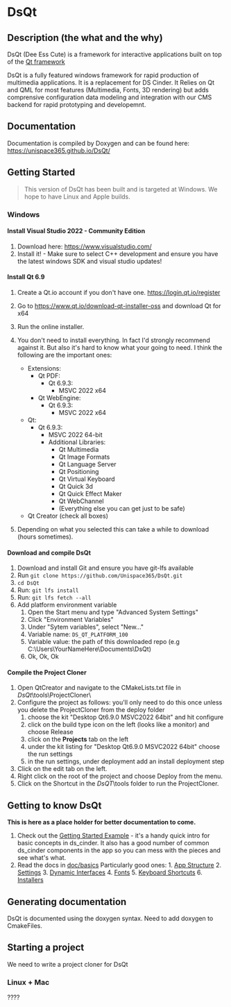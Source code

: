 # DsQt

## Description (the what and the why)

DsQt (Dee Ess Cute) is a framework for interactive applications built on top of the [Qt framework](https://qt.io/)

DsQt is a fully featured windows framework for rapid production of multimedia applications. 
It is a replacement for DS Cinder. It Relies on Qt and QML for most features  (Multimedia, Fonts, 3D rendering)
but adds comprensive configuration data modeling and integration with our 
CMS backend for rapid prototyping and developemnt.

## Documentation

Documentation is compiled by Doxygen and can be found here:
<https://unispace365.github.io/DsQt/>

## Getting Started

> This version of DsQt has been built and is targeted at Windows. We hope to have Linux and Apple builds. 

### Windows

#### Install Visual Studio 2022 - Community Edition

1. Download here: <https://www.visualstudio.com/>
2. Install it!
        - Make sure to select C++ development and ensure you have the latest windows SDK and visual studio updates!

#### Install Qt 6.9

1. Create a Qt.io account if you don't have one. <https://login.qt.io/register>
2. Go to <https://www.qt.io/download-qt-installer-oss> and download Qt for x64
3. Run the online installer.
4. You don't need to install everything. In fact I'd strongly recommend against it. But also it's hard to know what your going to need. I think the following are the important ones:

    * Extensions:
        * Qt PDF:
            * Qt 6.9.3:
                * MSVC 2022 x64
        * Qt WebEngine:
            * Qt 6.9.3:
                * MSVC 2022 x64
    * Qt:
        * Qt 6.9.3:
            * MSVC 2022 64-bit
            * Additional Libraries:
                * Qt Multimedia
                * Qt Image Formats
                * Qt Language Server
                * Qt Positioning
                * Qt Virtual Keyboard
                * Qt Quick 3d
                * Qt Quick Effect Maker
                * Qt WebChannel
                * (Everything else you can get just to be safe)
    * Qt Creator (check all boxes)
5. Depending on what you selected this can take a while to download (hours sometimes).

#### Download and compile DsQt

1. Download and install Git and ensure you have git-lfs available
2. Run `git clone https://github.com/Unispace365/DsQt.git`
3. `cd DsQt`
4. Run: `git lfs install`
5. Run: `git lfs fetch --all`
6. Add platform environment variable
    1. Open the Start menu and type "Advanced System Settings"
    2. Click "Environment Variables"
    3. Under "Sytem variables", select "New..."
    4. Variable name: `DS_QT_PLATFORM_100`
    5. Variable value: the path of this downloaded repo (e.g C:\Users\YourNameHere\Documents\DsQt)
    6. Ok, Ok, Ok

#### Compile the Project Cloner

1. Open QtCreator and navigate to the CMakeLists.txt file in _DsQt_\tools\ProjectCloner\
2. Configure the project as follows: you'll only need to do this once unless you delete the ProjectCloner from the deploy folder
    1. choose the kit "Desktop Qt6.9.0 MSVC2022 64bit" and hit configure
    2. click on the build type icon on the left (looks like a monitor) and choose Release
    3. click on the **Projects** tab on the left
    4. under the kit listing for "Desktop Qt6.9.0 MSVC2022 64bit" choose the run settings
    5. in the run settings, under deployment add an install deployment step
3. Click on the edit tab on the left.
4. Right click on the root of the project and choose Deploy from the menu.
5. Click on the Shortcut in the _DsQT_\tools folder to run the ProjectCloner.

## Getting to know DsQt

**This is here as a place holder for better documentation to come.**

1. Check out the [Getting Started Example](/example/getting_started/) - it's a handy quick intro for basic concepts in ds_cinder. It also has a good number of common ds_cinder components in the app so you can mess with the pieces and see what's what. 
2. Read the docs in [doc/basics](/doc/basics/) Particularly good ones:
        1. [App Structure](/doc/basics/App%20Structure.md)
        2. [Settings](/doc/basics/Settings.md)
        3. [Dynamic Interfaces](/doc/basics/Dynamic%20Interfaces.md)
        4. [Fonts](/doc/basics/Fonts.md)
        5. [Keyboard Shortcuts](/doc/basics/Keyboard%20Shortcuts.md)
        6. [Installers](/doc/basics/Installers.md)

## Generating documentation

DsQt is documented using the doxygen syntax. Need to add doxygen to CmakeFiles.

## Starting a project

We need to write a project cloner for DsQt

### Linux + Mac

????
